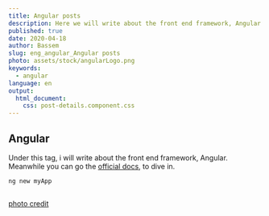 ```yaml
---
title: Angular posts
description: Here we will write about the front end framework, Angular. 
published: true
date: 2020-04-18
author: Bassem 
slug: eng_angular_Angular posts
photo: assets/stock/angularLogo.png
keywords:
  - angular
language: en
output:
  html_document:
    css: post-details.component.css
---
```

## Angular
Under this tag, i  will write about the front end framework, Angular. 
Meanwhile you can go the [official docs](https://angular.io/), to dive in. 
```
ng new myApp 
```
## 
[photo credit](https://angular.io/)